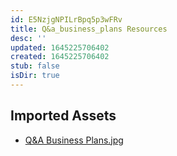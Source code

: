 ```yaml
---
id: E5NzjgNPILrBpq5p3wFRv
title: Q&a_business_plans Resources
desc: ''
updated: 1645225706402
created: 1645225706402
stub: false
isDir: true
---
```

## Imported Assets
- [Q&A Business Plans.jpg](/assets/q&a-business-plans.jpg)
